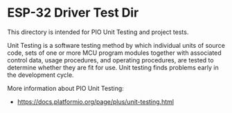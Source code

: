 # ESP-32 Driver Test Dir

This directory is intended for PIO Unit Testing and project tests.

Unit Testing is a software testing method by which individual units of
source code, sets of one or more MCU program modules together with associated
control data, usage procedures, and operating procedures, are tested to
determine whether they are fit for use. Unit testing finds problems early
in the development cycle.

More information about PIO Unit Testing:
- https://docs.platformio.org/page/plus/unit-testing.html
